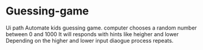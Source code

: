 # Guessing-game
Ui path
Automate kids guessing game.
computer chooses a random number between 0 and 1000
It will responds with hints like heigher and lower
Depending on the higher and lower input diaogue process repeats.
